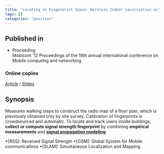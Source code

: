 ```yaml
---
title: "Locating in Fingerprint Space: Wireless Indoor Localization with Little Human Intervention (2012)"
tags: []
categories: "position"
---
```


## Published in
- Proceeding  
Mobicom '12 Proceedings of the 18th annual international conference on Mobile computing and networking

### Online copies
[Article][article_link]
/
[Slides](http://tns.thss.tsinghua.edu.cn/~yangzheng/papers/MDS-mapping_slides.pdf)

## Synopsis
Measures walking steps to construct the radio map of a floor plan, which is previously obtained only by site survey. Calibration of fingerprints is crowdsourced and automatic.
To locate and track users inside buildings, **collect or compute signal strength fingerprint** by combining **empirical measurements** and [**signal propagation modeling**](#propagation-model).

[article_link]: http://www.cs.sjtu.edu.cn/~xue-gt/wireless15/Paper/week4/5.pdf

*[RSS]: Received Signal Strength
*[GSM]: Global System for Mobile communications
*[SLAM]: Simultaneous Localization and Mapping